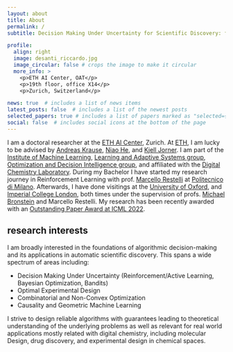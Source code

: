 ```yaml
---
layout: about
title: About
permalink: /
subtitle: Decision Making Under Uncertainty for Scientific Discovery: from mathematical foundations to practical methods.

profile:
  align: right
  image: desanti_riccardo.jpg
  image_circular: false # crops the image to make it circular
  more_info: >
    <p>ETH AI Center, OAT</p>
    <p>19th floor, office X14</p>
    <p>Zurich, Switzerland</p>

news: true  # includes a list of news items
latest_posts: false  # includes a list of the newest posts
selected_papers: true # includes a list of papers marked as "selected={true}"
social: false  # includes social icons at the bottom of the page
---
```


I am a doctoral researcher at the [ETH AI Center](https://ai.ethz.ch), Zurich. At [ETH](https://ethz.ch/de.html), I am lucky to be advised by [Andreas Krause](https://las.inf.ethz.ch/krausea), [Niao He](https://odi.inf.ethz.ch/niaohe), and [Kjell Jorner](https://chab.ethz.ch/en/the-department/people/a-z/person-detail.MzA4MDE4.U2VxdWVuY2UvMTM1LC0yMTMwMTkyODAz.html). I am part of the [Institute of Machine Learning](https://ml.inf.ethz.ch), [Learning and Adaptive Systems group](https://las.inf.ethz.ch), [Optimization and Decision Intelligence group](https://odi.inf.ethz.ch), and affiliated with the [Digital Chemistry Laboratory](https://dcl.ethz.ch). During my Bachelor I have started my research journey in Reinforcement Learning with prof. [Marcello Restelli](https://scholar.google.com/citations?user=xdgxRiEAAAAJ&hl=en) at [Politecnico di Milano](https://www.polimi.it). Afterwards, I have done visitings at the [University of Oxford](https://www.ox.ac.uk), and [Imperial College London](https://www.imperial.ac.uk), both times under the supervision of profs. [Michael Bronstein](https://www.cs.ox.ac.uk/people/michael.bronstein/) and Marcello Restelli.
My research has been recently awarded with an [Outstanding Paper Award at ICML 2022](https://icml.cc/virtual/2022/oral/16290).

## research interests
I am broadly interested in the foundations of algorithmic decision-making and its applications in automatic scientific discovery. This spans a wide spectrum of areas including:


- Decision Making Under Uncertainty (Reinforcement/Active Learning, Bayesian Optimization, Bandits)
- Optimal Experimental Design
- Combinatorial and Non-Convex Optimization
- Causality and Geometric Machine Learning

I strive to design reliable algorithms with guarantees leading to theoretical understanding of the underlying problems as well as relevant for real world applications mostly related with digital chemistry, including molecular Design, drug discovery, and experimental design in chemical spaces.
